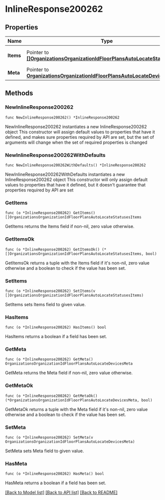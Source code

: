 # InlineResponse200262

## Properties

Name | Type | Description | Notes
------------ | ------------- | ------------- | -------------
**Items** | Pointer to [**[]OrganizationsOrganizationIdFloorPlansAutoLocateStatusesItems**](OrganizationsOrganizationIdFloorPlansAutoLocateStatusesItems.md) | Items in the paginated dataset | [optional] 
**Meta** | Pointer to [**OrganizationsOrganizationIdFloorPlansAutoLocateDevicesMeta**](OrganizationsOrganizationIdFloorPlansAutoLocateDevicesMeta.md) |  | [optional] 

## Methods

### NewInlineResponse200262

`func NewInlineResponse200262() *InlineResponse200262`

NewInlineResponse200262 instantiates a new InlineResponse200262 object
This constructor will assign default values to properties that have it defined,
and makes sure properties required by API are set, but the set of arguments
will change when the set of required properties is changed

### NewInlineResponse200262WithDefaults

`func NewInlineResponse200262WithDefaults() *InlineResponse200262`

NewInlineResponse200262WithDefaults instantiates a new InlineResponse200262 object
This constructor will only assign default values to properties that have it defined,
but it doesn't guarantee that properties required by API are set

### GetItems

`func (o *InlineResponse200262) GetItems() []OrganizationsOrganizationIdFloorPlansAutoLocateStatusesItems`

GetItems returns the Items field if non-nil, zero value otherwise.

### GetItemsOk

`func (o *InlineResponse200262) GetItemsOk() (*[]OrganizationsOrganizationIdFloorPlansAutoLocateStatusesItems, bool)`

GetItemsOk returns a tuple with the Items field if it's non-nil, zero value otherwise
and a boolean to check if the value has been set.

### SetItems

`func (o *InlineResponse200262) SetItems(v []OrganizationsOrganizationIdFloorPlansAutoLocateStatusesItems)`

SetItems sets Items field to given value.

### HasItems

`func (o *InlineResponse200262) HasItems() bool`

HasItems returns a boolean if a field has been set.

### GetMeta

`func (o *InlineResponse200262) GetMeta() OrganizationsOrganizationIdFloorPlansAutoLocateDevicesMeta`

GetMeta returns the Meta field if non-nil, zero value otherwise.

### GetMetaOk

`func (o *InlineResponse200262) GetMetaOk() (*OrganizationsOrganizationIdFloorPlansAutoLocateDevicesMeta, bool)`

GetMetaOk returns a tuple with the Meta field if it's non-nil, zero value otherwise
and a boolean to check if the value has been set.

### SetMeta

`func (o *InlineResponse200262) SetMeta(v OrganizationsOrganizationIdFloorPlansAutoLocateDevicesMeta)`

SetMeta sets Meta field to given value.

### HasMeta

`func (o *InlineResponse200262) HasMeta() bool`

HasMeta returns a boolean if a field has been set.


[[Back to Model list]](../README.md#documentation-for-models) [[Back to API list]](../README.md#documentation-for-api-endpoints) [[Back to README]](../README.md)


